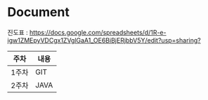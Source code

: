 # Document
  
진도표 : <https://docs.google.com/spreadsheets/d/1R-e-igw1ZMEpyVDCgx1ZVglGaA1_OE6BiBjERjbbV5Y/edit?usp=sharing?>

|주차|내용|
|------|---|
|1주차|GIT|
|2주차|JAVA|
